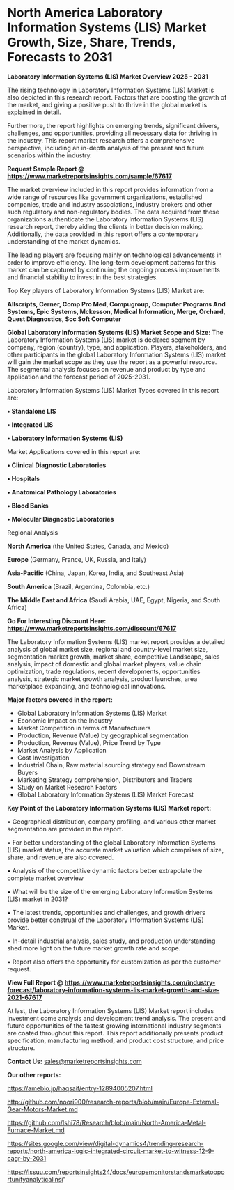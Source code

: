# North America Laboratory Information Systems (LIS) Market Growth, Size, Share, Trends, Forecasts to 2031

<Strong> Laboratory Information Systems (LIS) Market Overview 2025 - 2031</strong>

The rising technology in Laboratory Information Systems (LIS) Market is also depicted in this research report. Factors that are boosting the growth of the market, and giving a positive push to thrive in the global market is explained in detail.

Furthermore, the report highlights on emerging trends, significant drivers, challenges, and opportunities, providing all necessary data for thriving in the industry. This report market research offers a comprehensive perspective, including an in-depth analysis of the present and future scenarios within the industry.

<strong>Request Sample Report @ <a href=https://www.marketreportsinsights.com/sample/67617>https://www.marketreportsinsights.com/sample/67617</a></strong>

The market overview included in this report provides information from a wide range of resources like government organizations, established companies, trade and industry associations, industry brokers and other such regulatory and non-regulatory bodies. The data acquired from these organizations authenticate the Laboratory Information Systems (LIS) research report, thereby aiding the clients in better decision making. Additionally, the data provided in this report offers a contemporary understanding of the market dynamics.

The leading players are focusing mainly on technological advancements in order to improve efficiency. The long-term development patterns for this market can be captured by continuing the ongoing process improvements and financial stability to invest in the best strategies.

Top Key players of Laboratory Information Systems (LIS) Market are:

<strong>Allscripts, Cerner, Comp Pro Med, Compugroup, Computer Programs And Systems, Epic Systems, Mckesson, Medical Information, Merge, Orchard, Quest Diagnostics, Scc Soft Computer</strong>

<strong><b>Global Laboratory Information Systems (LIS) Market Scope and Size:</b></strong>
The Laboratory Information Systems (LIS) market is declared segment by company, region (country), type, and application. Players, stakeholders, and other participants in the global Laboratory Information Systems (LIS) market will gain the market scope as they use the report as a powerful resource. The segmental analysis focuses on revenue and product by type and application and the forecast period of 2025-2031.

Laboratory Information Systems (LIS) Market Types covered in this report are:

<strong>• Standalone LIS

• Integrated LIS

• Laboratory Information Systems (LIS)</strong>

Market Applications covered in this report are:

<strong>• Clinical Diagnostic Laboratories

• Hospitals

• Anatomical Pathology Laboratories

• Blood Banks

• Molecular Diagnostic Laboratories</strong> 

Regional Analysis

<strong>North America</strong> (the United States, Canada, and Mexico)

<strong>Europe</strong> (Germany, France, UK, Russia, and Italy)

<strong>Asia-Pacific</strong> (China, Japan, Korea, India, and Southeast Asia)

<strong>South America</strong> (Brazil, Argentina, Colombia, etc.)

<strong>The Middle East and Africa</strong> (Saudi Arabia, UAE, Egypt, Nigeria, and South Africa)

<strong>Go For Interesting Discount Here: <a href=https://www.marketreportsinsights.com/discount/67617>https://www.marketreportsinsights.com/discount/67617</a></strong>

The Laboratory Information Systems (LIS) market report provides a detailed analysis of global market size, regional and country-level market size, segmentation market growth, market share, competitive Landscape, sales analysis, impact of domestic and global market players, value chain optimization, trade regulations, recent developments, opportunities analysis, strategic market growth analysis, product launches, area marketplace expanding, and technological innovations.

<strong><b>Major factors covered in the report:</b></strong>
<ul>
  <li>Global Laboratory Information Systems (LIS) Market </li>
  <li>Economic Impact on the Industry</li>
  <li>Market Competition in terms of Manufacturers</li>
  <li>Production, Revenue (Value) by geographical segmentation</li>
  <li>Production, Revenue (Value), Price Trend by Type</li>
  <li>Market Analysis by Application</li>
  <li>Cost Investigation</li>
  <li>Industrial Chain, Raw material sourcing strategy and Downstream Buyers</li>
  <li>Marketing Strategy comprehension, Distributors and Traders</li>
  <li>Study on Market Research Factors</li>
  <li>Global Laboratory Information Systems (LIS) Market Forecast</li>
</ul>

<strong><b>Key Point of the Laboratory Information Systems (LIS) Market report:</b></strong>

• Geographical distribution, company profiling, and various other market segmentation are provided in the report.

• For better understanding of the global Laboratory Information Systems (LIS) market status, the accurate market valuation which comprises of size, share, and revenue are also covered.

• Analysis of the competitive dynamic factors better extrapolate the complete market overview

• What will be the size of the emerging Laboratory Information Systems (LIS) market in 2031?

• The latest trends, opportunities and challenges, and growth drivers provide better construal of the Laboratory Information Systems (LIS) Market.

• In-detail industrial analysis, sales study, and production understanding shed more light on the future market growth rate and scope.

• Report also offers the opportunity for customization as per the customer request.

<strong><b>View Full Report @ <a href=https://www.marketreportsinsights.com/industry-forecast/laboratory-information-systems-lis-market-growth-and-size-2021-67617>https://www.marketreportsinsights.com/industry-forecast/laboratory-information-systems-lis-market-growth-and-size-2021-67617</a></b></strong>


At last, the Laboratory Information Systems (LIS) Market report includes investment come analysis and development trend analysis. The present and future opportunities of the fastest growing international industry segments are coated throughout this report. This report additionally presents product specification, manufacturing method, and product cost structure, and price structure.

<strong>Contact Us:</strong>
sales@marketreportsinsights.com

<strong>Our other reports:</strong>

<a href=https://ameblo.jp/haqsaif/entry-12894005207.html>https://ameblo.jp/haqsaif/entry-12894005207.html</a>

<a href=http://github.com/noori900/research-reports/blob/main/Europe-External-Gear-Motors-Market.md>http://github.com/noori900/research-reports/blob/main/Europe-External-Gear-Motors-Market.md</a>

<a href=https://github.com/Ishi78/Research/blob/main/North-America-Metal-Furnace-Market.md>https://github.com/Ishi78/Research/blob/main/North-America-Metal-Furnace-Market.md</a>

<a href=https://sites.google.com/view/digital-dynamics4/trending-research-reports/north-america-logic-integrated-circuit-market-to-witness-12-9-cagr-by-2031>https://sites.google.com/view/digital-dynamics4/trending-research-reports/north-america-logic-integrated-circuit-market-to-witness-12-9-cagr-by-2031</a>

<a href=https://issuu.com/reportsinsights24/docs/europemonitorstandsmarketopportunityanalyticalinsi>https://issuu.com/reportsinsights24/docs/europemonitorstandsmarketopportunityanalyticalinsi</a>"

